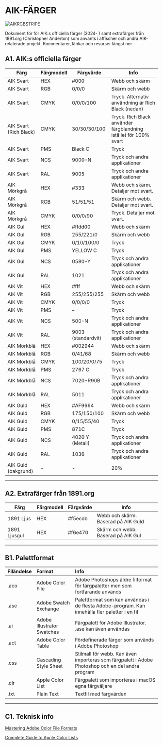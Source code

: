 # AIK-FÄRGER
![AIKRGBSTRIPE](https://github.com/1891-org/farger/assets/1305802/db2d6db1-3fe8-413c-86dd-0d73cddfdf44)




Dokument för för
AIK:s officiella färger (2024- ) samt extrafärger från 1891.org (Christopher Anderton) som använts i affischer och andra AIK-relaterade projekt. Kommentarer, länkar och resurser längst ner. 

## A1. AIK:s officiella färger

| Färg  | Färgmodell  | Färgvärde  | Info                                                                            
| ---------- | ----------------- | ----- | ------------------------------------------------------------------------------------------ |
| AIK Svart    			|  HEX |  #000   | Webb och skärm |
| AIK Svart      				|    RGB        |     0/0/0           | Skärm och webb  |                                                                                   
| AIK Svart      				|   CMYK       |    0/0/0/100    | Tryck. Alternativ användning är Rich Black (nedan)     |                                                                                      
| AIK Svart (Rich Black)       |   CMYK        | 30/30/30/100  |  Tryck. Rich Black använder färgblandning istället för 100% svart    |
|   AIK Svart             		 |  PMS   |   Black C   |    Tryck   |
|   AIK Svart             		 |  NCS   |   9000-N  |   Tryck och andra applikationer   |
|   AIK Svart             		 |  RAL   |   9005  |    Tryck och andra applikationer   |
|   AIK Mörkgrå             		 |  HEX   |   #333  |    Webb och skärm. Detaljer mot svart.    |
|   AIK Mörkgrå             		 |  RGB   |   51/51/51  |   Skärm och webb. Detaljer mot svart.      |
|   AIK Mörkgrå             		 |  CMYK   |   0/0/0/90  |    Tryck. Detaljer mot svart.      |
|   AIK Gul            		 |  HEX   |   #ffdd00  |    Webb och skärm     |
|   AIK Gul            		 |  RGB   |   255/221/0  |    Skärm och webb     |
|   AIK Gul            		 |  CMYK   |   0/10/100/0 |    Tryck    |
|   AIK Gul            		 |  PMS   |   YELLOW C |    Tryck    |
|   AIK Gul            		 |  NCS   |   0580-Y |    Tryck och andra applikationer   |
|   AIK Gul            		 |  RAL   |   1021 |    Tryck och andra applikationer   |
|   AIK Vit            		 |  HEX   |   #fff |    Webb och skärm   |
|   AIK Vit            		 |  RGB   |   255/255/255 |    Skärm och webb  |
|   AIK Vit            		 |  CMYK   |   0/0/0/0 |    Tryck |
|   AIK Vit            		 |  PMS   |   – |    Tryck  |
|   AIK Vit            		 |  NCS   |   500-N |    Tryck och andra applikationer  |
|   AIK Vit            		 |  RAL   |   9003 (standardvit) |    Tryck och andra applikationer  |
| AIK Mörkblå      				|  HEX |  #002944           | Webb och skärm |
| AIK Mörkblå      				|  RGB |  0/41/68         | Skärm och webb |
| AIK Mörkblå      				|  CMYK |  100/20/0/75        | Tryck |
| AIK Mörkblå      				|  PMS |  2767 C     | Tryck |
| AIK Mörkblå      				|  NCS |  7020-R90B    | Tryck och andra applikationer |
| AIK Mörkblå      				|  RAL |  5011    | Tryck och andra applikationer |
| AIK Guld      				|  HEX |  #AF9664            | Webb och skärm |
| AIK Guld      				|    RGB        |     175/150/100           | Skärm och webb  |  
|   AIK Guld           		 |  CMYK   |   0/15/55/40 |    Tryck    |  
|   AIK Guld            		 |  PMS   |   871C |    Tryck    |
|   AIK Guld            		 |  NCS   |   4020 Y (Metall) |    Tryck och andra applikationer   |
|   AIK Guld            		 |  RAL   |   1036 |    Tryck och andra applikationer   |
|   AIK Guld (bakgrund)            		 |  -   |   - |    20%   |

***

## A2. Extrafärger från 1891.org

| Färg  | Färgmodell  | Färgvärde  | Info                                                                            
| ---------- | ----------------- | ----- | ------------------------------------------------------------------------------------------ |
| 1891 Ljus    			|  HEX |  #f5ecdb   | Webb och skärm. Baserad på AIK Guld |
| 1891 Ljusgul      |    HEX        |     #f6e470         | Skärm och webb. Baserad på AIK Gul  |                                      | 1891 Orange      	|   HEX       |    #f58149    | Skärm och webb. Baserad på AIK:s 2021 års målvaktströja   |         

***

## B1. Palettformat

| Filändelse | Format | Info |
|:--------|:-------|:------------|
| .aco    | Adobe Color File | Adobe Photoshops äldre filformat för färgpaletter men som fortfarande används |
| .ase    | Adobe Swatch Exchange | Palettformat som kan användas i de flesta Adobe-program. Kan innehålla fler paletter i en fil | 
| .ai    | Adobe Illustrator Swatches| Färgpalett för Adobe Illustrator. .ase kan även användas |
| .act    | Adobe Color Table | Fördefinerade färger som används i Adobe Photoshop |
| .css    | Cascading Style Sheet | Stilmall för webb. Kan även importeras som färgpalett i Adobe Photoshop och en del andra program |
| .clr    | Apple Color List| Färgpalett som importeras i macOS egna färgväljare |
| .txt    | Plain Text| Textfil med färgvärden |


***

## C1. Teknisk info
[Mastering Adobe Color File Formats](https://medium.com/swlh/mastering-adobe-color-file-formats-d29e43fde8eb)

[Complete Guide to Apple Color Lists](https://colorslurp.com/blog/a-complete-guide-to-clr-files-on-mac)


